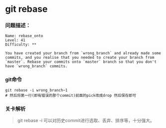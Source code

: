 # git rebase

### 问题描述：

```text
Name: rebase_onto
Level: 41
Difficulty: **

You have created your branch from `wrong_branch` and already made some commits, and you realise that you needed to create your branch from `master`. Rebase your commits onto `master` branch so that you don't have `wrong_branch` commits.
```

### git命令

```shell
git rebase -i wrong_branch~1
# 然后将第一行(即有错误的那个commit)前面的pick改成drop 然后保存即可
```

### 关卡解析

> git rebase -i 可以对历史commit进行选取、丢弃、排序等，十分强大。